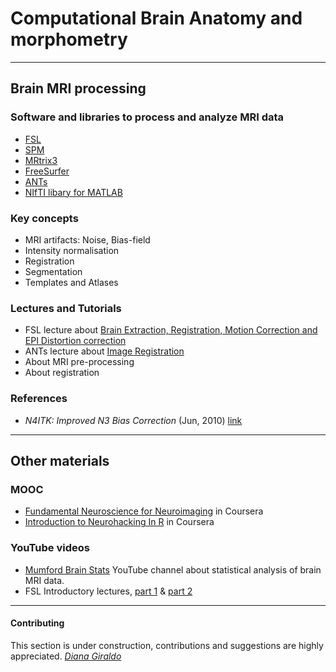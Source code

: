 # Computational Brain Anatomy and morphometry
---

## Brain MRI processing

### Software and libraries to process and analyze MRI data

 - [FSL](https://fsl.fmrib.ox.ac.uk/fsl/fslwiki/)
 - [SPM](https://www.fil.ion.ucl.ac.uk/spm/)
 - [MRtrix3](https://www.mrtrix.org/)
 - [FreeSurfer](https://surfer.nmr.mgh.harvard.edu/)
 - [ANTs](http://stnava.github.io/ANTs/)
 - [NIfTI libary for MATLAB](https://www.mathworks.com/matlabcentral/fileexchange/8797-tools-for-nifti-and-analyze-image)

### Key concepts

 - MRI artifacts: Noise, Bias-field
 - Intensity normalisation
 - Registration
 - Segmentation
 - Templates and Atlases

### Lectures and Tutorials

 - FSL lecture about [Brain Extraction, Registration, Motion Correction and EPI Distortion correction](http://fsl.fmrib.ox.ac.uk/fslcourse/lectures/reg.pdf)
 - ANTs lecture about [Image Registration](http://stnava.github.io/ANTsRegistrationTalk/#/)
 - About MRI pre-processing
 - About registration

### References

 - *N4ITK: Improved N3 Bias Correction* (Jun, 2010) [link](https://ieeexplore.ieee.org/document/5445030)

---

## Other materials

### MOOC

 - [Fundamental Neuroscience for Neuroimaging](https://www.coursera.org/learn/neuroscience-neuroimaging/) in Coursera
 - [Introduction to Neurohacking In R](https://www.coursera.org/learn/neurohacking) in Coursera

### YouTube videos

 - [Mumford Brain Stats](https://www.youtube.com/channel/UCZ7gF0zm35FwrFpDND6DWeA) YouTube channel about statistical analysis of brain MRI data.
 - FSL Introductory lectures, [part 1](https://www.youtube.com/watch?v=Y6Mu_09ou5E&index=1&list=PLvgasosJnUVnSoMl3rsWDIaFuZQu_rtyT) & [part 2](https://www.youtube.com/watch?v=2Xbj1xsQPBY&index=2&list=PLvgasosJnUVnSoMl3rsWDIaFuZQu_rtyT)

---

#### Contributing

This section is under construction, contributions and suggestions are highly appreciated.
*[Diana Giraldo](https://github.com/diagiraldo)*
